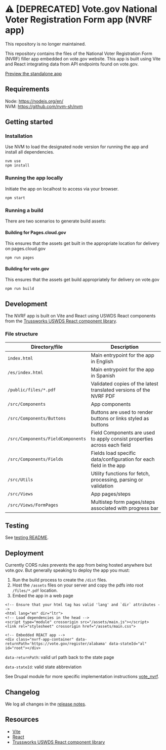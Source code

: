 # :warning: [DEPRECATED] Vote.gov National Voter Registration Form app (NVRF app)
This repository is no longer maintained.

This repository contains the files of the National Voter Registration Form (NVRF) filler app embedded on vote.gov website. This app is built using Vite and React integrating data from API endpoints found on vote.gov.

[Preview the standalone app](https://federalist-aef5b597-8e18-44b6-aeba-3fc3f17cdac1.sites.pages.cloud.gov/site/usagov/vote-gov-nvrf-app/)

## Requirements

Node: https://nodejs.org/en/  
NVM: https://github.com/nvm-sh/nvm

## Getting started

### Installation

Use NVM to load the designated node version for running the app and install all dependencies.

```
nvm use
npm install
```

### Running the app locally

Initiate the app on localhost to access via your browser.

```
npm start
```

### Running a build

There are two scenarios to generate build assets:

#### Building for Pages.cloud.gov

This ensures that the assets get built in the appropriate location for delivery on pages.cloud.gov

```
npm run pages
```

#### Building for vote.gov

This ensures that the assets get build appropriately for delivery on vote.gov

```
npm run build
```

## Development

The NVRF app is built on Vite and React using USWDS React components from the [Trussworks USWDS React component library](https://trussworks.github.io/react-uswds/).

### File structure

| Directory/file                    | Description                                                             |
| --------------------------------- | ----------------------------------------------------------------------- |
| `index.html`                      | Main entrypoint for the app in English                                  |
| `/es/index.html`                  | Main entrypoint for the app in Spanish                                  |
| `/public/files/*.pdf`             | Validated copies of the latest translated versions of the NVRF PDF      |
| `/src/Components`                 | App components                                                          |
| `/src/Components/Buttons`         | Buttons are used to render buttons or links styled as buttons           |
| `/src/Components/FieldComponents` | Field Components are used to apply consist properties across each field |
| `/src/Components/Fields`          | Fields load specific data/configuration for each field in the app       |
| `/src/Utils`                      | Utility functions for fetch, processing, parsing or validation          |
| `/src/Views`                      | App pages/steps                                                         |
| `/src/Views/FormPages`            | Multistep form pages/steps associated with progress bar                 |

## Testing

See [testing README](/testing/README.md).

## Deployment

Currently CORS rules prevents the app from being hosted anywhere but vote.gov.
But generally speaking to deploy the app you must:

1. Run the build process to create the `/dist` files.
2. Host the `/assets` files on your server and copy the pdfs into root `/files/*.pdf` location.
3. Embed the app in a web page

```
<!-- Ensure that your html tag has valid 'lang' and `dir` attributes -->
<html lang="en" dir="ltr">
<!-- Load dependencies in the head -->
<script type="module" crossorigin src="/assets/main.js"></script>
<link rel="stylesheet" crossorigin href="/assets/main.css">

<!-- Embedded REACT app -->
<div class="nvrf-app-container" data-returnPath='https://vote.gov/register/alabama' data-stateId="al" id="root"></div>
```

`data-returnPath`: valid url path back to the state page

`data-stateId`: valid state abbreviation

See Drupal module for more specific implementation instructions [vote_nvrf](https://github.com/usagov/vote-gov-drupal/tree/dev/web/modules/custom/vote_nvrf).

## Changelog

We log all changes in the [release notes](https://github.com/usagov/vote-gov-nvrf-app/releases).

## Resources

- [Vite](https://vite.dev/guide/)
- [React](https://react.dev/reference/react)
- [Trussworks USWDS React component library](https://trussworks.github.io/react-uswds/)
